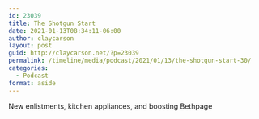 ```yaml
---
id: 23039
title: The Shotgun Start
date: 2021-01-13T08:34:11-06:00
author: claycarson
layout: post
guid: http://claycarson.net/?p=23039
permalink: /timeline/media/podcast/2021/01/13/the-shotgun-start-30/
categories:
  - Podcast
format: aside
---
```

<div class="media-details">New enlistments, kitchen appliances, and boosting Bethpage</div>

<div class="media-creator"></div>

<div class="media-rating"></div>